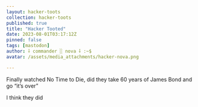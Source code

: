 ```yaml
---
layout: hacker-toots
collection: hacker-toots
published: true
title: "Hacker Tooted"
date: 2023-08-01T03:17:12Z
pinned: false
tags: [mastodon]
author: ⸸ commander ░ nova ⸸ :~$
avatar: /assets/media_attachments/hacker-nova.png

---
```


<p>Finally watched No Time to Die, did they take 60 years of James Bond and go “it’s over”</p><p>I think they did</p>


